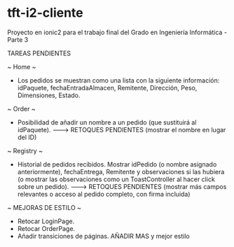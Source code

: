 # tft-i2-cliente
Proyecto en ionic2 para el trabajo final del Grado en Ingeniería Informática - Parte 3

TAREAS PENDIENTES

~ Home ~
- Los pedidos se muestran como una lista con la siguiente información: idPaquete, fechaEntradaAlmacen, Remitente, Dirección, Peso, Dimensiones, Estado.

~ Order ~
- Posibilidad de añadir un nombre a un pedido (que sustituirá al idPaquete). ---> RETOQUES PENDIENTES (mostrar el nombre en lugar del ID)

~ Registry ~
- Historial de pedidos recibidos. Mostrar idPedido (o nombre asignado anteriormente), fechaEntrega, Remitente y observaciones si las hubiera (o mostrar las observaciones como un ToastController al hacer click sobre un pedido). ---> RETOQUES PENDIENTES (mostrar más campos relevantes o acceso al pedido completo, con firma incluida)

~ MEJORAS DE ESTILO ~
- Retocar LoginPage.
- Retocar OrderPage.
- Añadir transiciones de páginas. AÑADIR MAS y mejor estilo